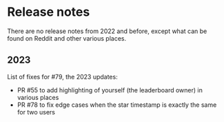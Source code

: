 # Release notes

There are no release notes from 2022 and before, except what can be found on Reddit and other various places.

## 2023

List of fixes for #79, the 2023 updates:

- PR #55 to add highlighting of yourself (the leaderboard owner) in various places
- PR #78 to fix edge cases when the star timestamp is exactly the same for two users
